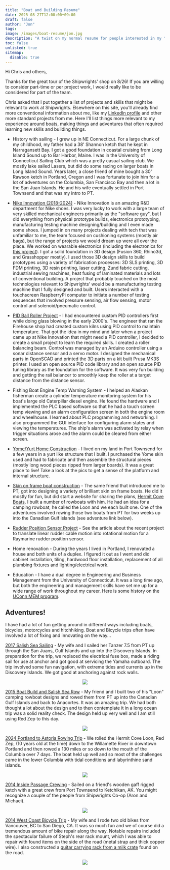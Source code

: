 ```yaml
---
title: "Boat and Building Resume"
date: 2025-08-27T12:00:00+09:00
draft: false
author: "Jon"
tags:
image: /images/boat-resume/jon.jpg
description: "A twist on my normal resume for people interested in my "
toc: false
unlisted: true
sitemap:
  disable: true
---
```



Hi Chris and others,

Thanks for the great tour of the Shipwrights' shop on 8/26! If you are willing to consider part-time or per project work, I would really like to be considered for part of the team.

Chris asked that I put together a list of projects and skills that might be relevant to work at Shipwrights. Elsewhere on this site, you'll already find more conventional information about me, like my [LinkedIn profile](https://www.linkedin.com/in/jonathangarrison/) and other more standard projects from me. Here I'll list things more relevant to my experience around boats, making things and adventures that often required learning new skills and building things.

* History with sailing - I grew up in NE Connecticut. For a large chunk of my childhood, my father had a 38' Shannon ketch that he kept in Narragansett Bay. I got a good foundation in coastal cruising from Long Island Sound up to Bar Harbor, Maine. I was in the University of Connecticut Sailing Club which was a pretty casual sailing club. We mostly lake sailed Lasers, but did do some racing on larger boats in Long Island Sound. Years later, a close friend of mine bought a 30' Rawson ketch in Portland, Oregon and I was fortunate to join him for a lot of adventures on the Columbia, San Francisco Bay and then a lot in the San Juan Islands. He and his wife eventually settled in Port Townsend and that was my intro to PT.

* [Nike Innovation (2018-2024)](https://innovation.nike.com/) - Nike Innovation is an amazing R&D department for Nike shoes. I was very lucky to work with a large team of very skilled mechanical engineers primarily as the "software guy", but I did everything from physical prototype builds, electronics prototyping, manufacturing testing machine designing/building and I even made some shoes. I jumped in on many projects dealing with tech that was unfamiliar to me, the team focused on cushioning systems (mostly air bags), but the range of projects we would dream up were all over the place. We worked on wearable electronics (including the electronics for [this project](https://patents.google.com/patent/US20240292928A1/en?q=(US)&inventor=levi+patton&assignee=nike)). I got a solid foundation in 3D design (Fusion 360, Rhino3d, and Grasshopper mostly). I used those 3D design skills to build prototypes using a variety of fabrication processes: 3D SLS printing, 3D FDM printing, 3D resin printing, laser cutting, Zund fabric cutting, industrial sewing machines, heat fusing of laminated materials and lots of conventional building. A project that probably touched on the most technologies relevant to Shipwrights' would be a manufacturing testing machine that I fully designed and built. Users interacted with a touchscreen RaspberryPi computer to initiate a number of testing sequences that involved pressure sensing, air flow sensing, motor control and solenoid/pneumatic control.

* [PID Ball Roller Project](https://photos.app.goo.gl/arvyQxHxVxNx8ENEA) - I had encountered custom PID controllers first while doing glass blowing in the early 2000's. The engineer that ran the Firehouse shop had created custom kilns using PID control to maintain temperature. That got the idea in my mind and later when a project came up at Nike Innovation that might need a PID controller, I decided to create a small project to learn the required skills. I created a roller balancing beam. Control was managed by an Arduino controller using a sonar distance sensor and a servo motor. I designed the mechanical parts in OpenSCAD and printed the 3D parts on a kit built Prusa MK3S printer. I used an open source PID code library and an open source PID tuning library as the foundation for the software. It was very fun building and getting the rail balancer to smoothly keep the roller at a target distance from the distance sensor. 

* Fishing Boat Engine Temp Warning System - I helped an Alaskan fisherman create a cylinder temperature monitoring system for his boat's large old Caterpillar diesel engine. He found the hardware and I implemented the PLC based software so that he had a touch screen temp viewing and an alarm configuration screen in both the engine room and wheelhouse. I learned about PLC programming and networking. I also programmed the GUI interface for configuring alarm states and viewing the temperatures. The ship's alarm was activated by relay when trigger situations arose and the alarm could be cleared from either screen.

* [Yome/Yurt Home Construction](https://www.flickr.com/photos/earthwandering/albums/72157698405471500/) - I lived on my land in Port Townsend for a few years in a yurt like structure that I built. I purchased the Yome skin used and had to fabricate and then assemble the structural pieces (mostly long wood pieces ripped from larger boards). It was a great place to live! Take a look at the pics to get a sense of the platform and internal structure.

* [Skin on frame boat construction](https://flickr.com/photos/earthwandering/albums/72157671912177895/) - The same friend that introduced me to PT, got into designing a variety of brilliant skin on frame boats. He did it mostly for fun, but did start a website for sharing the plans, [Hermit Cove Boats](https://www.hermitcoveboats.com/owl). I built a number of rowboats with him. He had an idea for a camping rowboat, he called the Loon and we each built one. One of the adventures involved rowing those two boats from PT for two weeks up into the Canadian Gulf islands (see adventure link below). 

* [Rudder Position Sensor Project](https://jongarrison.github.io/blogs/rudder-sensor/) - See the article about the recent project to translate linear rudder cable motion into rotational motion for a Raymarine rudder position sensor.

* Home renovation - During the years I lived in Portland, I renovated a house and both units of a duplex. I figured it out as I went and did cabinet installation, tiling, hardwood floor installation, replacement of all plumbing fixtures and lighting/electrical work.

* Education - I have a dual degree in Engineering and Business Management from the University of Connecticut. It was a long time ago, but both the engineering and management skills have set me up for a wide range of work throughout my career. Here is some history on the [UConn MEM program](https://mem.uconn.edu/about-mem/).

## Adventures! 

I have had a lot of fun getting around in different ways including boats, bicycles, motorcycles and hitchhiking. Boat and Bicycle trips often have involved a lot of fixing and innovating on the way...


[2017 Salish Sea Sailing](https://www.flickr.com/photos/earthwandering/albums/72157680841154804/) - My wife and I sailed her Tanzer 7.5 from PT up through the San Juans, Gulf Islands and up into the Discovery Islands. In preparation for the trip, we replaced the electrical fuse box, made a riding sail for use at anchor and got good at servicing the Yamaha outboard. The trip involved some fun navigation, with extreme tides and currents up in the Discovery Islands. We got good at anchoring against rock walls. 

<p style="width:100%; text-align: center;">
    <img style="" src="/images/boat-resume/strangewaves.jpg" />
</p>

[2015 Boat Build and Salish Sea Row](https://www.flickr.com/photos/earthwandering/albums/72157655062288763/) - My friend and I built two of his "Loon" camping rowboat designs and rowed them from PT up into the Canadian Gulf Islands and back to Anacortes. It was an amazing trip. We had both thought a lot about the design and to then contemplate it in a long ocean trip was a solid reality check. The design held up very well and I am still using Red Zep to this day.

<p style="width:100%; text-align: center;">
    <img style="" src="/images/boat-resume/red-zep-frame.jpg" />
</p>

[2024 Portland to Astoria Rowing Trip](https://www.flickr.com/photos/earthwandering/albums/72177720320205020/) - We rolled the Hermit Cove Loon, Red Zep, (10 years old at the time) down to the Willamette River in downtown Portland and then rowed a 130 miles or so down to the mouth of the Columbia over 7 days. The boat held up well and so most of the challenges came in the lower Columbia with tidal conditions and labyrinthine sand islands.

<p style="width:100%; text-align: center;">
    <img style="" src="/images/boat-resume/portland-to-astoria.jpg" />
</p>

[2014 Inside Passage Crewing](https://www.flickr.com/photos/earthwandering/albums/72157644544117620/with/14132317169) - Sailed on a friend's wooden gaff rigged ketch with a great crew from Port Townsend to Ketchikan, AK. You might recognize a couple of the people from Shipwrights Co-op (Aron and Michael).

<p style="width:100%; text-align: center;">
    <img style="" src="/images/boat-resume/idril.jpg" />
</p>

[2014 West Coast Bicycle Trip](https://flickr.com/photos/earthwandering/albums/72157707820344824/with/15895407960) - My wife and I rode two old bikes from Vancouver, BC to San Diego, CA. It was so much fun and we of course did a tremendous amount of bike repair along the way. Notable repairs included the spectacular failure of Steph's rear rack mount, which I was able to repair with found items on the side of the road (metal strap and thick copper wire). I also constructed a [guitar carrying rack from a milk crate](https://flickr.com/photos/earthwandering/16133280637/in/album-72157707820344824) found on the road.

<p style="width:100%; text-align: center;">
    <img style="" src="/images/twowheels/couch.jpg" />
</p>
